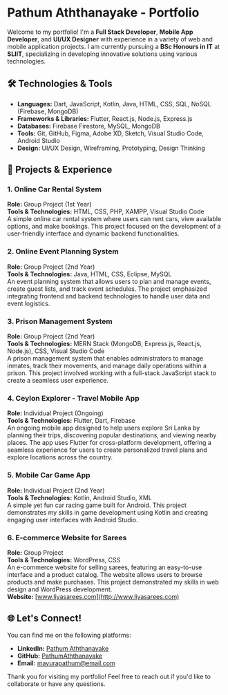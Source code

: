 # Pathum Aththanayake - Portfolio

Welcome to my portfolio! I'm a **Full Stack Developer**, **Mobile App Developer**, and **UI/UX Designer** with experience in a variety of web and mobile application projects. I am currently pursuing a **BSc Honours in IT** at **SLIIT**, specializing in developing innovative solutions using various technologies.

## 🛠 Technologies & Tools

- **Languages:** Dart, JavaScript, Kotlin, Java, HTML, CSS, SQL, NoSQL (Firebase, MongoDB)
- **Frameworks & Libraries:** Flutter, React.js, Node.js, Express.js
- **Databases:** Firebase Firestore, MySQL, MongoDB
- **Tools:** Git, GitHub, Figma, Adobe XD, Sketch, Visual Studio Code, Android Studio
- **Design:** UI/UX Design, Wireframing, Prototyping, Design Thinking

## 📂 Projects & Experience

### 1. **Online Car Rental System**  
**Role:** Group Project (1st Year)  
**Tools & Technologies:** HTML, CSS, PHP, XAMPP, Visual Studio Code  
A simple online car rental system where users can rent cars, view available options, and make bookings. This project focused on the development of a user-friendly interface and dynamic backend functionalities.

### 2. **Online Event Planning System**  
**Role:** Group Project (2nd Year)  
**Tools & Technologies:** Java, HTML, CSS, Eclipse, MySQL  
An event planning system that allows users to plan and manage events, create guest lists, and track event schedules. The project emphasized integrating frontend and backend technologies to handle user data and event logistics.

### 3. **Prison Management System**  
**Role:** Group Project (2nd Year)  
**Tools & Technologies:** MERN Stack (MongoDB, Express.js, React.js, Node.js), CSS, Visual Studio Code  
A prison management system that enables administrators to manage inmates, track their movements, and manage daily operations within a prison. This project involved working with a full-stack JavaScript stack to create a seamless user experience.

### 4. **Ceylon Explorer - Travel Mobile App**  
**Role:** Individual Project (Ongoing)  
**Tools & Technologies:** Flutter, Dart, Firebase  
An ongoing mobile app designed to help users explore Sri Lanka by planning their trips, discovering popular destinations, and viewing nearby places. The app uses Flutter for cross-platform development, offering a seamless experience for users to create personalized travel plans and explore locations across the country.

### 5. **Mobile Car Game App**  
**Role:** Individual Project (2nd Year)  
**Tools & Technologies:** Kotlin, Android Studio, XML  
A simple yet fun car racing game built for Android. This project demonstrates my skills in game development using Kotlin and creating engaging user interfaces with Android Studio.

### 6. **E-commerce Website for Sarees**  
**Role:** Group Project  
**Tools & Technologies:** WordPress, CSS  
An e-commerce website for selling sarees, featuring an easy-to-use interface and a product catalog. The website allows users to browse products and make purchases. This project demonstrated my skills in web design and WordPress development.  
**Website:** [www.liyasarees.com](http://www.liyasarees.com)

## 🌐 Let's Connect!

You can find me on the following platforms:  
- **LinkedIn:** [Pathum Aththanayake](https://www.linkedin.com/in/pathum-aththtanayake-607800274/)
- **GitHub:** [PathumAththanayake](https://github.com/PathumAththanayake/portofolio)
- **Email:** mayurapathum@email.com

Thank you for visiting my portfolio! Feel free to reach out if you'd like to collaborate or have any questions.
